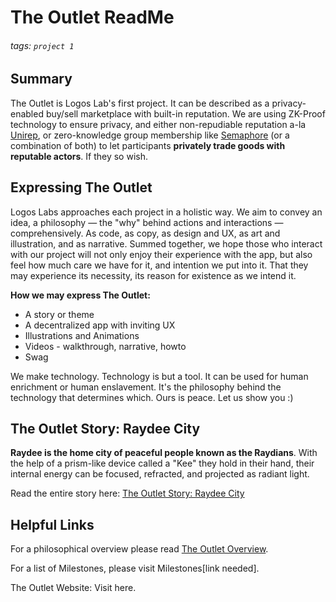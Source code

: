 # The Outlet ReadMe
###### tags: `project 1`

## Summary
The Outlet is Logos Lab's first project. It can be described as a privacy-enabled buy/sell marketplace with built-in reputation. We are using ZK-Proof technology to ensure privacy, and either non-repudiable reputation a-la [Unirep](https://medium.com/privacy-scaling-explorations/unirep-a-private-and-non-repudiable-reputation-system-7fb5c6478549), or zero-knowledge group membership like [Semaphore](https://semaphore.appliedzkp.org/) (or a combination of both) to let participants **privately trade goods with reputable actors**. If they so wish.

## Expressing The Outlet
Logos Labs approaches each project in a holistic way. We aim to convey an idea, a philosophy — the "why" behind actions and interactions — comprehensively. As code, as copy, as design and UX, as art and illustration, and as narrative. Summed together, we hope those who interact with our project will not only enjoy their experience with the app, but also feel how much care we have for it, and intention we put into it. That they may experience its necessity, its reason for existence as we intend it.

**How we may express The Outlet:**
- A story or theme
- A decentralized app with inviting UX
- Illustrations and Animations
- Videos - walkthrough, narrative, howto
- Swag


We make technology. Technology is but a tool. It can be used for human enrichment or human enslavement. It's the philosophy behind the technology that determines which. Ours is peace. Let us show you :)

## The Outlet Story: Raydee City
**Raydee is the home city of peaceful people known as the Raydians**. With the help of a prism-like device called a "Kee" they hold in their hand, their internal energy can be focused, refracted, and projected as radiant light.

Read the entire story here: [The Outlet Story: Raydee City](https://github.com/logos-innovation-lab/theoutlet-expression/blob/Main/The%20Outlet%20Story:%20Raydee%20City.md)

## Helpful Links
For a philosophical overview please read [The Outlet Overview](https://github.com/logos-innovation-lab/theoutlet-expression/blob/Main/The-Outlet-Overview.md).

For a list of Milestones, please visit Milestones[link needed].

The Outlet Website: Visit here.

